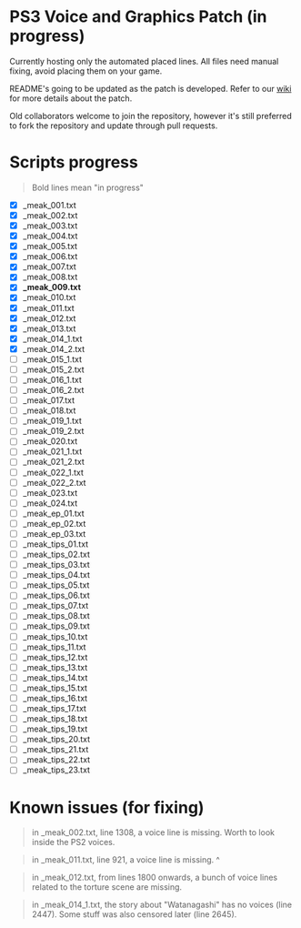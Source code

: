 # PS3 Voice and Graphics Patch (in progress)

Currently hosting only the automated placed lines. All files need manual fixing, avoid placing them on your game.

README's going to be updated as the patch is developed. Refer to our [wiki](https://github.com/07th-mod/guide/wiki) for more details about the patch.

Old collaborators welcome to join the repository, however it's still preferred to fork the repository and update through pull requests.

# Scripts progress

>Bold lines mean "in progress"

- [x] _meak_001.txt
- [x] _meak_002.txt
- [x] _meak_003.txt
- [x] _meak_004.txt
- [x] _meak_005.txt
- [x] _meak_006.txt
- [x] _meak_007.txt
- [x] _meak_008.txt
- [x] **_meak_009.txt**
- [x] _meak_010.txt
- [x] _meak_011.txt
- [x] _meak_012.txt
- [x] _meak_013.txt
- [x] _meak_014_1.txt
- [x] _meak_014_2.txt
- [ ] _meak_015_1.txt
- [ ] _meak_015_2.txt
- [ ] _meak_016_1.txt
- [ ] _meak_016_2.txt
- [ ] _meak_017.txt
- [ ] _meak_018.txt
- [ ] _meak_019_1.txt
- [ ] _meak_019_2.txt
- [ ] _meak_020.txt
- [ ] _meak_021_1.txt
- [ ] _meak_021_2.txt
- [ ] _meak_022_1.txt
- [ ] _meak_022_2.txt
- [ ] _meak_023.txt
- [ ] _meak_024.txt
- [ ] _meak_ep_01.txt
- [ ] _meak_ep_02.txt
- [ ] _meak_ep_03.txt
- [ ] _meak_tips_01.txt
- [ ] _meak_tips_02.txt
- [ ] _meak_tips_03.txt
- [ ] _meak_tips_04.txt
- [ ] _meak_tips_05.txt
- [ ] _meak_tips_06.txt
- [ ] _meak_tips_07.txt
- [ ] _meak_tips_08.txt
- [ ] _meak_tips_09.txt
- [ ] _meak_tips_10.txt
- [ ] _meak_tips_11.txt
- [ ] _meak_tips_12.txt
- [ ] _meak_tips_13.txt
- [ ] _meak_tips_14.txt
- [ ] _meak_tips_15.txt
- [ ] _meak_tips_16.txt
- [ ] _meak_tips_17.txt
- [ ] _meak_tips_18.txt
- [ ] _meak_tips_19.txt
- [ ] _meak_tips_20.txt
- [ ] _meak_tips_21.txt
- [ ] _meak_tips_22.txt
- [ ] _meak_tips_23.txt

# Known issues (for fixing)

> in _meak_002.txt, line 1308, a voice line is missing. Worth to look inside the PS2 voices.

> in _meak_011.txt, line 921, a voice line is missing.      ^

> in _meak_012.txt, from lines 1800 onwards, a bunch of voice lines related to the torture scene are missing.

> in _meak_014_1.txt, the story about "Watanagashi" has no voices (line 2447). Some stuff was also censored later (line 2645).